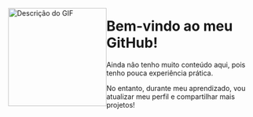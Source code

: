 <div style="display: flex; align-items: center;">
  <div style="flex: 0 0 auto;">
    <img src="https://i.imgur.com/Ozsyrfy.gif" alt="Descrição do GIF" style="height: 200px;">
  </div>
  <div style="flex: 1;">
    <h1>Bem-vindo ao meu GitHub!</h1>
    <p>Ainda não tenho muito conteúdo aqui, pois tenho pouca experiência prática.</p>
    <p>No entanto, durante meu aprendizado, vou atualizar meu perfil e compartilhar mais projetos!</p>
  </div>
</div>

